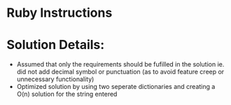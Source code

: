 # Ruby Instructions

# Solution Details:
- Assumed that only the requirements should be fufilled in the solution ie. did not add decimal symbol or punctuation (as to avoid feature creep or unnecessary functionality)
- Optimized solution by using two seperate dictionaries and creating a O(n) solution for the string entered